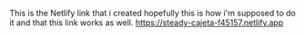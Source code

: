 This is the Netlify link that i created hopefully this is how i'm supposed to do it and that this link works as well. 
https://steady-cajeta-f45157.netlify.app 
